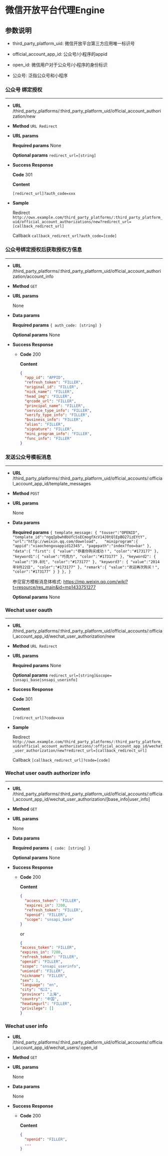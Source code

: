 # 微信开放平台代理Engine

## 参数说明

  * third_party_platform_uid: 微信开放平台第三方应用唯一标识号

  * official_account_app_id: 公众号/小程序的appid

  * open_id: 微信用户对于公众号/小程序的身份标识

  * 公众号: 泛指公众号和小程序

### 公众号 绑定授权
------
* **URL**
    /third_party_platforms/:third_party_platform_uid/official_account_authorization/new


* **Method**
    `URL Redirect`

* **URL params**

    **Required params**
    None

    **Optional params**
    `redirect_url=[string]`

* **Success Response**

    **Code**
    301

    **Content**

    `[redirect_url]?auth_code=xxx`

*  **Sample**

      Redirect `http://owx.example.com/third_party_platforms/:third_party_platform_uid/official_account_authorizations/new?redirect_url=[callback_redirect_url]`

      Callback `callback_redirect_url?auth_code=[code]`

### 公众号绑定授权后获取授权方信息
------
* **URL**
    /third_party_platforms/:third_party_platform_uid/official_account_authorization/account_info

* **Method**
    `GET`

* **URL params**

    None

* **Data params**

    **Required params**
    `
    {
      auth_code: [string]
    }
    `

    **Optional params**
    None

* **Success Response**

    * **Code**
      200

      **Content**

      ```json
      {
        "app_id": "APPID",
        "refresh_token": "FILLER",
        "original_id": "FILLER",
        "nick_name": "FILLER",
        "head_img": "FILLER",
        "qrcode_url": "FILLER",
        "principal_name": "FILLER",
        "service_type_info": "FILLER",
        "verify_type_info": "FILLER",
        "business_info": "FILLER",
        "alias": "FILLER",
        "signature": "FILLER",
        "mini_program_info": "FILLER",
        "func_info": "FILLER"
      }
      ```

### 发送公众号模板消息
------
* **URL**
    /third_party_platforms/:third_party_platform_uid/official_accounts/:official_account_app_id/template_messages

* **Method**
    `POST`

* **URL params**

    None

* **Data params**

    **Required params**
    `
    {
      template_message: {
        "touser":"OPENID",
        "template_id":"ngqIpbwh8bUfcSsECmogfXcV14J0tQlEpBO27izEYtY",
        "url":"http://weixin.qq.com/download",  
        "miniprogram":{
          "appid":"xiaochengxuappid12345",
          "pagepath":"index?foo=bar"
        },
        "data":{
           "first": {
               "value":"恭喜你购买成功！",
               "color":"#173177"
           },
           "keyword1":{
               "value":"巧克力",
               "color":"#173177"
           },
           "keyword2": {
               "value":"39.8元",
               "color":"#173177"
           },
           "keyword3": {
               "value":"2014年9月22日",
               "color":"#173177"
           },
           "remark":{
               "value":"欢迎再次购买！",
               "color":"#173177"
           }
        }
      },
    }
    `

    参见官方模板消息体格式: https://mp.weixin.qq.com/wiki?t=resource/res_main&id=mp1433751277

    **Optional params**
    None

### Wechat user oauth
------
* **URL**
    /third_party_platforms/:third_party_platform_uid/official_accounts/:official_account_app_id/wechat_user_authorization/new

* **Method**
    `URL Redirect`

* **URL params**

    **Required params**
    None

    **Optional params**
    `redirect_url=[string]&scope=[snsapi_base|snsapi_userinfo]`

* **Success Response**

    **Code**
    301

    **Content**

    `[redirect_url]?code=xxx`

*  **Sample**

      Redirect `http://owx.example.com/third_party_platforms/:third_party_platform_uid/official_account_authorizations/:official_account_app_id/wechat_user_authorization/new?redirect_url=[callback_redirect_url]`

      Callback `[callback_redirect_url]?code=[code]`

### Wechat user oauth authorizer info
------
* **URL**
    /third_party_platforms/:third_party_platform_uid/official_accounts/:official_account_app_id/wechat_user_authorization/[base_info|user_info]

* **Method**
    `GET`

* **URL params**

    None

* **Data params**

    **Required params**
    `
    {
      code: [string]
    }
    `

    **Optional params**
    None

* **Success Response**

    * **Code**
      200

      **Content**

      ```json
      {
        "access_token": "FILLER",
        "expires_in": 7200,
        "refresh_token": "FILLER",
        "openid": "FILLER",
        "scope": "snsapi_base"
      }
      ```

      or

      ```json
      {
      "access_token": "FILLER",
      "expires_in": 7200,
      "refresh_token": "FILLER",
      "openid": "FILLER",
      "scope": "snsapi_userinfo",
      "unionid": "FILLER",
      "nickname": "FILLER",
      "sex": 1,
      "language": "en",
      "city": "松江",
      "province": "上海",
      "country": "中国",
      "headimgurl": "FILLER",
      "privilege": []
      }
      ```

### Wechat user info
* **URL**
    /third_party_platforms/:third_party_platform_uid/official_accounts/:official_account_app_id/wechat_users/:open_id

* **Method**
    `GET`

* **URL params**

    None

* **Data params**

    None

* **Success Response**

    * **Code**
      200

      **Content**

      ```json
      {
        "openid": "FILLER",
        ...
      }
      ```
